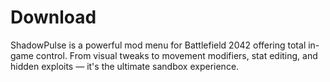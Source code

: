 # Download
ShadowPulse is a powerful mod menu for Battlefield 2042 offering total in-game control. From visual tweaks to movement modifiers, stat editing, and hidden exploits — it's the ultimate sandbox experience.
